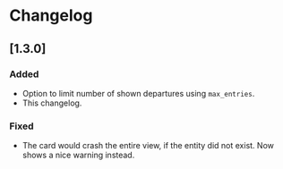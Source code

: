 # Changelog

## [1.3.0]
### Added
- Option to limit number of shown departures using `max_entries`.
- This changelog.

### Fixed
- The card would crash the entire view, if the entity did not exist. Now shows a nice warning instead.
